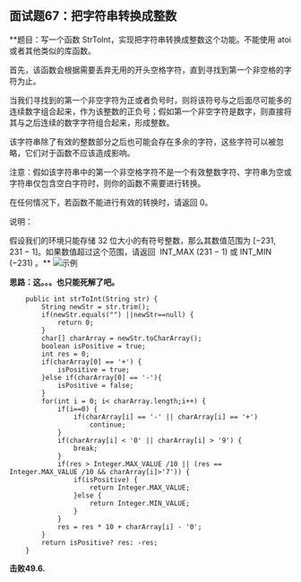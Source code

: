 ## 面试题67：把字符串转换成整数
**题目：写一个函数 StrToInt，实现把字符串转换成整数这个功能。不能使用 atoi 或者其他类似的库函数。

首先，该函数会根据需要丢弃无用的开头空格字符，直到寻找到第一个非空格的字符为止。

当我们寻找到的第一个非空字符为正或者负号时，则将该符号与之后面尽可能多的连续数字组合起来，作为该整数的正负号；假如第一个非空字符是数字，则直接将其与之后连续的数字字符组合起来，形成整数。

该字符串除了有效的整数部分之后也可能会存在多余的字符，这些字符可以被忽略，它们对于函数不应该造成影响。

注意：假如该字符串中的第一个非空格字符不是一个有效整数字符、字符串为空或字符串仅包含空白字符时，则你的函数不需要进行转换。

在任何情况下，若函数不能进行有效的转换时，请返回 0。

说明：

假设我们的环境只能存储 32 位大小的有符号整数，那么其数值范围为 [−231,  231 − 1]。如果数值超过这个范围，请返回  INT_MAX (231 − 1) 或 INT_MIN (−231) 。**
![示例](https://github.com/lewiscrow/WorkHardAndFindJob/blob/master/ydm/images/67-1.png)

**思路：这。。。也只能死解了吧。**
```
	public int strToInt(String str) {
        String newStr = str.trim();
		if(newStr.equals("") ||newStr==null) {
			return 0;
		}
		char[] charArray = newStr.toCharArray();
		boolean isPositive = true;
		int res = 0;
		if(charArray[0] == '+') {
			isPositive = true;
		}else if(charArray[0] == '-'){
			isPositive = false;
		}
		for(int i = 0; i< charArray.length;i++) {
			if(i==0) {
				if(charArray[i] == '-' || charArray[i] == '+')
					continue;
			}
			if(charArray[i] < '0' || charArray[i] > '9') {
				break;
			}
			if(res > Integer.MAX_VALUE /10 || (res == Integer.MAX_VALUE /10 && charArray[i]>'7')) {
				if(isPositive) {
					return Integer.MAX_VALUE;
				}else {
					return Integer.MIN_VALUE;
				}
			}
			res = res * 10 + charArray[i] - '0';
		}
		return isPositive? res: -res;
    }
```
**击败49.6.**
